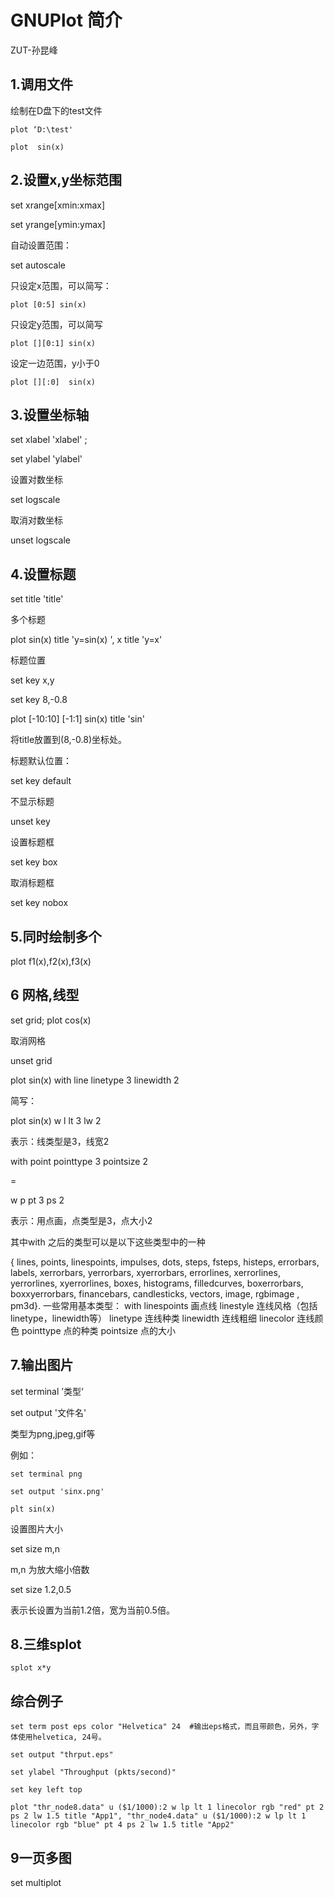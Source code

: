 # GNUPlot 简介

ZUT-孙昆峰

## 1.调用文件

绘制在D盘下的test文件

```
plot ‘D:\test'
```



```
plot  sin(x)
```





## 2.设置x,y坐标范围

set xrange[xmin:xmax]

set yrange[ymin:ymax]

自动设置范围：

set autoscale  



只设定x范围，可以简写：

```
plot [0:5] sin(x)
```

只设定y范围，可以简写

```
plot [][0:1] sin(x)
```

设定一边范围，y小于0

```
plot [][:0]  sin(x)
```



## 3.设置坐标轴

set xlabel 'xlabel' ;

set ylabel 'ylabel'

设置对数坐标

set logscale

取消对数坐标

unset logscale

## 4.设置标题

set title 'title'

多个标题

plot sin(x) title 'y=sin(x) ', x  title 'y=x'

标题位置

 set key x,y

set key 8,-0.8

plot [-10:10] [-1:1] sin(x) title 'sin'

将title放置到(8,-0.8)坐标处。

标题默认位置：

set key default

不显示标题

unset key

设置标题框

set key box

取消标题框

set key nobox



## 5.同时绘制多个

plot f1(x),f2(x),f3(x)



## 6 网格,线型

set grid; plot cos(x)

取消网格

unset grid





plot sin(x) with line linetype 3 linewidth 2

简写：

plot sin(x) w l lt 3 lw 2

表示：线类型是3，线宽2



with point pointtype 3 pointsize 2

=

w  p pt 3 ps 2

表示：用点画，点类型是3，点大小2

其中with 之后的类型可以是以下这些类型中的一种

{ lines, points, linespoints, impulses, dots, steps, fsteps, histeps, errorbars, labels, xerrorbars,
yerrorbars, xyerrorbars, errorlines, xerrorlines, yerrorlines, xyerrorlines, boxes, histograms, filledcurves, boxerrorbars, boxxyerrorbars, financebars, candlesticks, vectors, image, rgbimage , pm3d}.
一些常用基本类型：
with linespoints 画点线
linestyle 连线风格（包括linetype，linewidth等）
linetype 连线种类
linewidth 连线粗细
linecolor 连线颜色
pointtype 点的种类
pointsize 点的大小







## 7.输出图片

set terminal ’类型‘

set output '文件名'

类型为png,jpeg,gif等

例如：

```
set terminal png

set output 'sinx.png'

plt sin(x)
```

设置图片大小

set size m,n

m,n 为放大缩小倍数

set size 1.2,0.5 

表示长设置为当前1.2倍，宽为当前0.5倍。

## 8.三维splot

```
splot x*y
```



## 综合例子

```
set term post eps color "Helvetica" 24  #输出eps格式，而且带颜色，另外，字体使用helvetica, 24号。

set output "thrput.eps"

set ylabel "Throughput (pkts/second)"

set key left top

plot "thr_node8.data" u ($1/1000):2 w lp lt 1 linecolor rgb "red" pt 2 ps 2 lw 1.5 title "App1", "thr_node4.data" u ($1/1000):2 w lp lt 1 linecolor rgb "blue" pt 4 ps 2 lw 1.5 title "App2"
```



## 9一页多图

set multiplot